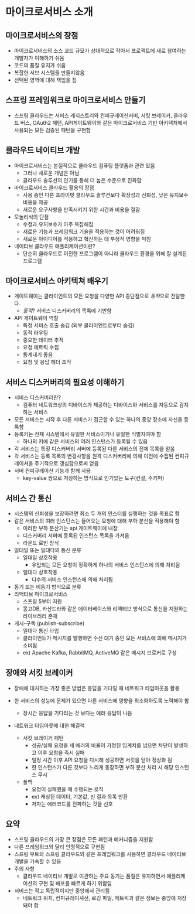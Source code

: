 # 마이크로서비스 소개
## 마이크로서비스의 장점
- 마이크로서비스의 소스 코드 규모가 상대적으로 작아서 프로젝트에 새로 참여하는 개발자가 이해하기 쉬움
- 코드의 품질 유지가 쉬움
- 복잡한 서브 시스템을 만들지않음
- 선택된 영역에 대해 책임을 짐

## 스프링 프레임워크로 마이크로서비스 만들기
- 스프링 클라우드는 서비스 레지스트리와 컨피규레이션서버, 서킷 브레이커, 클라우드 버스, OAuth2 패턴, API게이트웨이와 같은 마이크로서비스 기반 아키텍처에서 사용되는 모든 검증된 패턴을 구현함

## 클라우드 네이티브 개발
- 마이크로서비스는 본질적으로 클라우드 컴퓨팅 플랫폼과 관련 있음
    - 그러나 새로운 개념은 아님
    - 클라우드 솔루션의 인기를 통해 더 높은 수준으로 진화함 
- 마이크로서비스 클라우드 활용의 장점
    - 사용 중인 다른 프라이빗 클라우드 솔루션보다 확장성과 신뢰성, 낮은 유지보수 비용을 제공
    - 새로운 요구사항을 만족시키기 위한 시간과 비용을 절감
- 모놀리식의 단점
    - 수정과 유지보수가 아주 복잡해짐
    - 새로운 기능과 프레임워크 기술을 적용하는 것이 어려워짐
    - 새로운 아이디어를 적용하고 혁신하는 데 부정적 영향을 미침
- 네이티브 클라우드 애플리케이션이란?
    - 단순히 클라우드로 이전한 프로그램이 아니라 클라우드 환경을 위해 잘 설계된 프로그램
    
## 마이크로서비스 아키텍쳐 배우기
- 게이트웨이는 클라이언트의 모든 요청을 다양한 API 종단점으로 *동적*으로 전달한다.
    - *동적*? 서비스 디스커버리의 목록에 기반함
- API 게이트웨이 역할
    - 특정 서비스 호출 숨김 (외부 클라이언트로부터 숨김)
    - 동적 라우팅
    - 중요한 데이터 추적
    - 요청 메트릭 수집
    - 통계내기 좋음
    - 요청 및 응답 헤더 조작

## 서비스 디스커버리의 필요성 이해하기
- 서비스 디스커버리란?
    - 컴퓨터 네트워크상의 디바이스가 제공하는 디바이스와 서비스를 자동으로 감지하는 서비스
- 모든 서비스는 시작 후 다른 서비스가 접근할 수 있는 하나의 중앙 장소에 자신을 등록함
- 등록키는 전체 시스템에서 유일한 서비스이거나 유일한 식별자여야 함
    - 하나의 키에 같은 서비스의 여러 인스턴스가 등록될 수 있음
- 각 서비스는 특정 디스커버리 서버에 등록된 다른 서비스의 전체 목록을 얻음
- 각 서비스는 등록 목록의 변경사항을 원격 디스커버리에 의해 이전에 수집된 컨피규레이셔을 주기적으로 갱심함으로써 얻음
- 서버 컨피규레이션 기능과 함께 사용
    - key-value 쌍으로 저장하는 방식으로 인기있는 도구(컨설, 주키퍼)
    
## 서비스 간 통신
- 시스템의 신뢰성을 보장하려면 최소 두 개의 인스터를 실행하는 것을 목표로 함
- 같은 서비스의 여러 인스턴스는 들어오는 요청에 대해 부하 분산을 적용해야 함
    - 이러한 부하 분산기는 api 게이트웨이에 내장
    - 디스커버리 서버에 등록된 인스턴스 목록을 가져옴
    - 라운드 로빈 방식
- 일대일 또는 일대다의 통신 분류
    - 일대일 상호작용
        - 유입되는 모든 요청이 정확하게 하나의 서비스 인스턴스에 의해 처리됨
    - 일대다 상호작용
        - 다수의 서비스 인스턴스에 의해 처리됨
- 동기 또는 비동기 방식으로 분류
- 리액티브 마이크로서비스
    - 스프링 5부터 지원
    - 몽고DB, 카산드라와 같은 데이터베이스와 리액티브 방식으로 통신을 지원하는 라이브러리 존재
- 게시-구독 (publish-subscribe)
    - 일대다 통신 타입
    - 클라이언트가 메시지를 발행하면 수신 대기 중인 모든 서비스에 의해 메시지가 소비됨
    - ex) Apache Kafka, RabbitMQ, ActiveMQ 같은 메시지 브로커로 구성
## 장애와 서킷 브레이커
- 장애에 대처하는 가장 좋은 방법은 응답을 기다릴 때 네트워크 타임아웃을 활용
- 한 서비스의 성능에 문제가 있으면 다른 서비스에 영향을 최소화하도록 노력해야 함
    - 장시간 응답을 기다리는 것 보다는 에러 응답이 나음
    
- 네트워크 타임아웃에 대한 해결책
    - 서킷 브레이커 패턴
        - 성공/실패 요청을 세 에러의 비율이 가정된 임계치를 넘으면 차단이 발생하고 이후 요청을 즉시 실패
        - 일정 시간 이후 API 요청을 다시해 성공하면 서킷을 닫아 정상화 됨
        - 한 인스턴스가 다른 것보다 느리게 동잗하면 부하 분산 처리 시 해당 인스턴스 무시           
    - 폴백
        - 요청이 실패했을 때 수행되는 로직
        - ex) 캐싱된 데이터, 기본값, 빈 결과 목록 반환
        - 저자는 에러코드를 전파하는 것을 선호

## 요약
- 스프링 클라우드의 가장 큰 장점은 모든 패턴과 메커니즘을 지원함
- 다른 프레임워크와 달리 안정적으로 구현됨
- 스프링 부트와 스프링 클라우드와 같은 프레임워크를 사용하면 클라우드 네이티브 개발을 가속할 수 있음
- 주의 사항
    - 클라우드 네이티브 개발로 이관하는 주요 동기는 품질은 유지하면서 애플리케이션의 구현 및 배포를 빠르게 하기 위함임
- 서비스는 작고 독립적이지만 중앙에서 관리됨
    - 네트워크 위치, 컨피규레이셔선, 로깅 파일, 메트릭과 같은 정보는 중앙에 저장돼야 함    